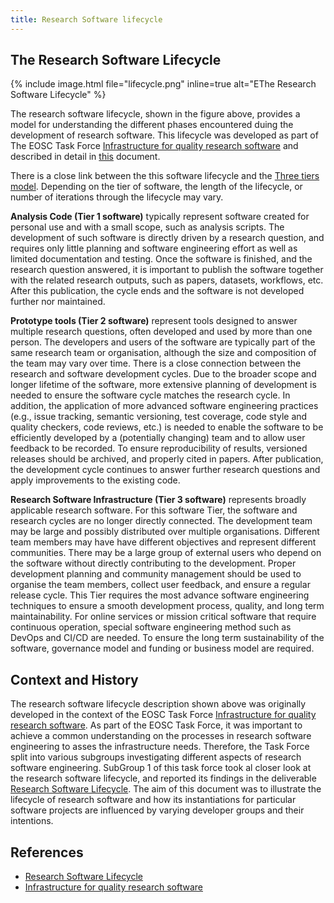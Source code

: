 ```yaml
---
title: Research Software lifecycle
---
```


## The Research Software Lifecycle

{% include image.html file="lifecycle.png" inline=true alt="EThe Research Software Lifecycle" %}

The research software lifecycle, shown in the figure above, provides a model for understanding the different phases encountered duing the development of research software. 
This lifecycle was developed as part of The EOSC Task Force [Infrastructure for quality research software](https://eosc.eu/advisory-groups/infrastructures-quality-research-software/) and described in detail in [this](https://doi.org/10.5281/zenodo.8324828) document. 

There is a close link between the this software lifecycle and the [Three tiers model](http://everse.software/RSQKit/three_tier_view). Depending on the tier of software,  the length of the lifecycle, or number of iterations through the lifecycle may vary. 

**Analysis Code (Tier 1 software)** typically represent software created for personal use and with a small scope, such as analysis scripts. The development of such software is directly driven 
by a research question, and requires only little planning and software engineering effort as well as limited documentation and testing. Once the software is finished, and the research question 
answered, it is important to publish the software together with the related research outputs, such as papers, datasets, workflows, etc. After this publication, the cycle ends and the software 
is not developed further nor maintained.

**Prototype tools (Tier 2 software)** represent tools designed to answer multiple research questions, often developed and used by more than one person. The developers and users of the 
software are typically part of the same research team or organisation, although the size and composition of the team may vary over time. There is a close connection between the research and software 
development cycles. Due to the broader scope and longer lifetime of the software, more extensive planning of development is needed to ensure the software cycle matches the research cycle.
In addition, the application of more advanced software engineering practices (e.g., issue tracking, semantic versioning, test coverage, code style and quality checkers, code reviews, etc.) is needed
to enable the software to be efficiently developed by a (potentially changing) team and to allow user feedback to be recorded. To ensure reproducibility of results, versioned releases should 
be archived, and properly cited in papers. After publication, the development cycle continues to answer further research questions and apply improvements to the existing code.

**Research Software Infrastructure (Tier 3 software)** represents broadly applicable research software. For this software Tier, the software and research cycles are no longer directly connected. The 
development team may be large and possibly distributed over multiple organisations. Different team members may have have different objectives and represent different communities. There may be a large 
group of external users who depend on the software without directly contributing to the development. Proper development planning and community management should be used to organise the team members, 
collect user feedback, and ensure a regular release cycle. This Tier requires the most advance software engineering techniques to ensure a smooth development process, quality, and long term 
maintainability. For online services or mission critical software that require continuous operation, special software engineering method such as DevOps and CI/CD are needed. To ensure the long term 
sustainability of the software, governance model and funding or business model are required.

## Context and History

The research software lifecycle description shown above was originally developed in the context of the EOSC Task Force [Infrastructure for quality research software](https://eosc.eu/advisory-groups/infrastructures-quality-research-software/). 
As part of the EOSC Task Force, it was important to achieve a common understanding on the processes in research software engineering to asses the infrastructure needs. 
Therefore, the Task Force split into various subgroups investigating different aspects of research software engineering. 
SubGroup 1 of this task force took al closer look at the research software lifecycle, and reported its findings in the deliverable [Research Software Lifecycle](https://doi.org/10.5281/zenodo.8324828). 
The aim of this document was to illustrate the lifecycle of research software and how its instantiations for particular software projects are influenced by varying developer groups and their intentions. 

## References

- [Research Software Lifecycle](https://doi.org/10.5281/zenodo.8324828)
- [Infrastructure for quality research software](https://eosc.eu/advisory-groups/infrastructures-quality-research-software/)
